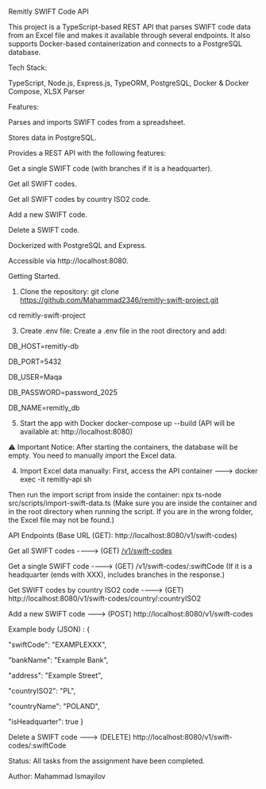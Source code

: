 Remitly SWIFT Code API

This project is a TypeScript-based REST API that parses SWIFT code data from an Excel file and makes it available through several endpoints. 
It also supports Docker-based containerization and connects to a PostgreSQL database.

Tech Stack:

TypeScript,
Node.js,
Express.js,
TypeORM,
PostgreSQL,
Docker & Docker Compose,
XLSX Parser


Features:

Parses and imports SWIFT codes from a spreadsheet.

Stores data in PostgreSQL.

Provides a REST API with the following features:

Get a single SWIFT code (with branches if it is a headquarter).

Get all SWIFT codes.

Get all SWIFT codes by country ISO2 code.

Add a new SWIFT code.

Delete a SWIFT code.

Dockerized with PostgreSQL and Express.

Accessible via http://localhost:8080.

Getting Started.
1. Clone the repository:
git clone https://github.com/Mahammad2346/remitly-swift-project.git

cd remitly-swift-project


3. Create .env file:
Create a .env file in the root directory and add:

DB_HOST=remitly-db

DB_PORT=5432

DB_USER=Maqa

DB_PASSWORD=password_2025

DB_NAME=remitly_db

5. Start the app with Docker
docker-compose up --build
(API will be available at: http://localhost:8080)

⚠️ Important Notice: 
After starting the containers, the database will be empty. You need to manually import the Excel data.

4. Import Excel data manually:
First, access the API container ---> docker exec -it remitly-api sh


Then run the import script from inside the container:
npx ts-node src/scripts/import-swift-data.ts
(Make sure you are inside the container and in the root directory when running the script. If you are in the wrong folder, the Excel file may not be found.)

API Endpoints (Base URL (GET): http://localhost:8080/v1/swift-codes)

Get all SWIFT codes ----> (GET) [/v1/swift-codes](http://localhost:8080/v1/swift-codes/:swiftCode)

Get a single SWIFT code ----> (GET) /v1/swift-codes/:swiftCode (If it is a headquarter (ends with XXX), includes branches in the response.)

Get SWIFT codes by country ISO2 code ----> (GET) http://localhost:8080/v1/swift-codes/country/:countryISO2

Add a new SWIFT code ---> (POST) http://localhost:8080/v1/swift-codes

Example body (JSON) : {

  "swiftCode": "EXAMPLEXXX",
  
  "bankName": "Example Bank",
  
  "address": "Example Street",
  
  "countryISO2": "PL",
  
  "countryName": "POLAND",
  
  "isHeadquarter": true
} 

Delete a SWIFT code ---> (DELETE) http://localhost:8080/v1/swift-codes/:swiftCode

Status: All tasks from the assignment have been completed.

Author: Mahammad Ismayilov


